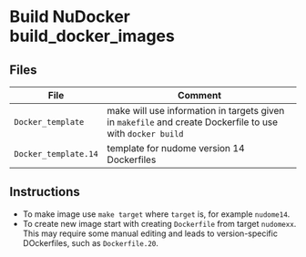 # Build NuDocker build_docker_images

## Files
File | Comment
-----|--------
`Docker_template` | make will use information in targets given in `makefile` and create Dockerfile to use with `docker build`
`Docker_template.14` | template for nudome version 14 Dockerfiles


## Instructions
* To make image use `make target` where `target` is, for example `nudome14`.
* To create new image start with creating `Dockerfile` from target `nudomexx`. This may require some manual editing and leads to version-specific DOckerfiles, such as `Dockerfile.20`. 
